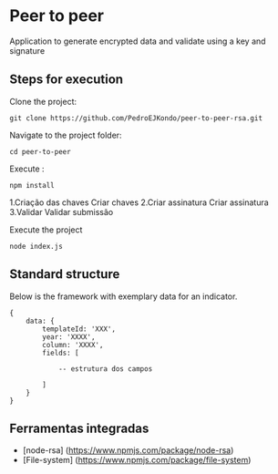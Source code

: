 # Peer to peer 
Application to generate encrypted data and validate using a key and signature

## Steps for execution

Clone the project:

```
git clone https://github.com/PedroEJKondo/peer-to-peer-rsa.git

```

Navigate to the project folder:

```
cd peer-to-peer 

```

Execute :

```
npm install

```

1.Criação das chaves
    Criar chaves
2.Criar assinatura
    Criar assinatura
3.Validar
    Validar submissão

Execute the project

```
node index.js

```
 
## Standard structure

Below is the framework with exemplary data for an indicator.

```
{
    data: {
        templateId: 'XXX',
        year: 'XXXX',
        column: 'XXXX',
        fields: [

            -- estrutura dos campos
        
        ]
    }
}
```

## Ferramentas integradas

- [node-rsa] (https://www.npmjs.com/package/node-rsa)
- [File-system] (https://www.npmjs.com/package/file-system)
